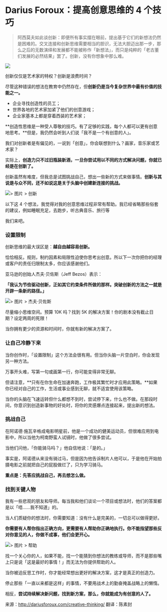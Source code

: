 # Darius Foroux：提高创意思维的 4 个技巧


> 阿西莫夫如此谈创新：即便所有事实摆在眼前，提出基于它们的新想法仍然是困难的。交叉连接和创新思维需要相当的胆识，无法大胆迈出那一步，那么之后的无数演绎和发展都不能被称作「新想法」，而只是纯粹的「老古董们发展的必然结果」罢了。创新，没有你想象中那么难。


![](http://mmbiz.qpic.cn/mmbiz_jpg/ice5enJHe2Tiat3SBliaibhsRFibWkzqA0xdQqfk4zwwF5qbGkbcQIUQja28suUNpcOJWVfG4Ra2T4GiasH8Z4Rp5l4Q/640?wx_fmt=jpeg&tp=webp&wxfrom=5&wx_lazy=1)


创新仅仅是艺术家的特权？创新是浪费时间？

尽管这种错误的想法在教育中仍然存在，但**创新仍是当今复杂世界中最有价值的技能之一。**

* 企业寻找创造性的员工；
* 世界各地的艺术家加紧了他们的创意游戏；
* 企业家基本上都是穿着西装的艺术家；


**创造性思维是一种受人尊敬的技巧。有了足够的实践，每个人都可以更有创意地思考。**但是，我仍然会听到人们说「我不是一个有创意的人」。

我们对创新者是有偏见的，一说到「创意」，你会联想到什么？画家，音乐家或艺术家？

实际上，**创造力只不过旧瓶装新酒，一旦你尝试用以不同的方式解决问题，你就已经是在创新了。**

创新虽然有难度，但我总是试图挑战自己，想出一些新的方式来做事情。**创新与其说是与众不同，还不如说这是关于头脑中创建新连接的挑战。**

![> 图片 > 创新](https://mmbiz.qlogo.cn/mmbiz_jpg/ice5enJHe2TgTPT682mfuwLyl1HdpJNAwHRJvgFIwvvxE7WjUw9PvicJ7vaXYFclPsyFYIBaicSkmItNh4n6936Lw/0?wx_fmt=jpeg)

以下这 4 个想法，我觉得对我的创意思维过程非常有帮助。我已经省略那些俗套的建议，例如睡眠充足，去跑步，听古典音乐、旅行等

我们来吧。

### 设置限制

创新思维的最大误区是：**越自由越容易创新。**

恰恰相反。规则，制约因素和局限性迫使你思考出创意。所以下一次你把你的经理或客户的责任归限制太多，你应该感谢他们。

亚马逊的创始人杰夫·贝佐斯（Jeff Bezos）表示：

**「我认为节俭驱动创新，正如其它约束条件所做的那样。突破创新的方法之一就是开辟一条新的路径。」**

![> 图片 > 杰夫·贝佐斯](https://mmbiz.qlogo.cn/mmbiz_jpg/ice5enJHe2TgTPT682mfuwLyl1HdpJNAwHO1bunTMuRQu7MbIhfB1sRGG6lUKgtfx6WIPgSJMwl5MGJicbryiaazg/0?wx_fmt=jpeg)

尽量缩小思维空间。预算 10K 吗？找到 5K 的解决方案！你的剧本没有截止日期？设定两周的死限！

当你拥有更少的资源和时间时，你就有新的解决方案了。

### 让自己冷静下来

当你创作时，「设置限制」这个方法会很有用。但当你头脑一片空白时，你会发现另一种方法。

万事开头难，写第一句或画第一行，你可能变得非常无聊。

但请注意，**只有在你生命在加速奔跑，工作极其繁忙时才应用此策略。**如果你已经对自己的工作，生活或事业感到无聊，就不适宜使用该策略。

当你的头脑在飞速运转但什么都想不到时，尝试停下来，什么也不做。在那段时间，你意识到创造新事物的好处时，将你的灵感爆点连接起来，提出新的想法。

### 挑战自己

在阿诺德·施瓦辛格成电影明星前，他是一个成功的健美运动员，但很难应用到电影中，所以当他为柯南野蛮人试镜时，他做了很多尝试。

当他们问他，「你能骑马吗？」他自信地说：「是的。」

事实是，阿诺德从来没有骑过马，但是因为他告诉制片人他可以，于是他在开始拍摄电影之前就把自己的屁股做烂了，只为学习骑马。

**重点是：先答应挑战自己，再去想怎么做。**

### 找到关键人物

我有一些悲观的朋友和导师。每当我和他们谈论一个项目或想法时，他们的答案都是以「唔……我不知道」的。

当人们质疑你的想法时，你需要知道：没有什么是完美的，一切总可以做得更好。

**你需要有人帮你指出正确方向，更需要有人帮助你正确地执行。你不能指望那些反对你意见的人，你做不成事，他们会更开心。**


![> 图片 > 帮助](https://mmbiz.qlogo.cn/mmbiz_jpg/ice5enJHe2TgTPT682mfuwLyl1HdpJNAwvpyRvRDZYjw3yC6jorwPjX4EAAJCXXCK8icUZFhf3ZTibjSTqgjoWL0Q/0?wx_fmt=jpeg)

找一个关心你的人，如果不能，找一个能猜到你想法的教练或导师，而不是那些嘴上只是说「这是最好的事情！」而无法为你提供帮助的人。

当你被迫反思工作时，你才能经常想出更好的解决方案，这才是真正的创造力。

停止那些「一直以来都是这样」的事情，不要用战术上的勤奋掩盖战略上的懒惰。

相反，**尝试持续解决新问题，找到新方案，那么，你就能成为有创意的人了。**

来源：http://dariusforoux.com/creative-thinking/
翻译：陈素封



